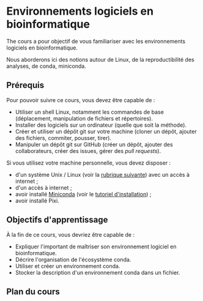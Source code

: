 # Environnements logiciels en bioinformatique

The cours a pour objectif de vous familiariser avec les environnements logiciels en bioinformatique.

Nous aborderons ici des notions autour de Linux, de la reproductibilité des analyses, de conda, miniconda.

## Prérequis

Pour pouvoir suivre ce cours, vous devez être capable de :

- Utiliser un shell Linux, notamment les commandes de base (déplacement, manipulation de fichiers et répertoires).
- Installer des logiciels sur un ordinateur (quelle que soit la méthode).
- Créer et utiliser un dépôt git sur votre machine (cloner un dépôt, ajouter des fichiers, commiter, pousser, tirer).
- Manipuler un dépôt git sur GitHub (créer un dépôt, ajouter des collaborateurs, créer des issues, gérer des *pull requests*).

Si vous utilisez votre machine personnelle, vous devez disposer :
- d'un système Unix / Linux (voir la [rubrique suivante](linux)) avec un accès à internet ;
- d'un accès à internet ;
- avoir installé [Miniconda](https://docs.anaconda.com/miniconda/) (voir le [tutoriel d'installation](https://python.sdv.u-paris.fr/annexe_B_install_python/)) ;
- avoir installé Pixi.


## Objectifs d'apprentissage

À la fin de ce cours, vous devriez être capable de :

- Expliquer l'important de maîtriser son environnement logiciel en bioinformatique.
- Décrire l'organisation de l'écosystème conda.
- Utiliser et créer un environnement conda.
- Stocker la description d'un environnement conda dans un fichier.


## Plan du cours

```{tableofcontents}
```
